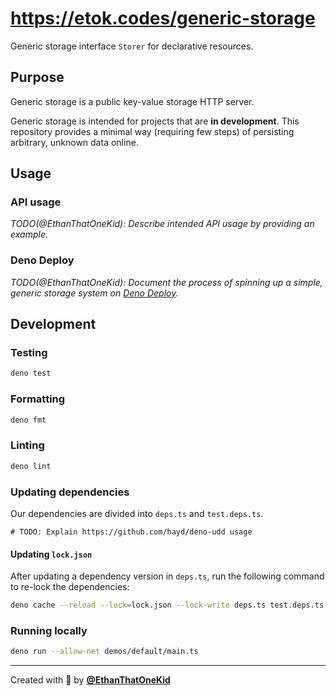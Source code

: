 # <https://etok.codes/generic-storage>

Generic storage interface `Storer` for declarative resources.

## Purpose

Generic storage is a public key-value storage HTTP server.

Generic storage is intended for projects that are **in development**. This
repository provides a minimal way (requiring few steps) of persisting arbitrary,
unknown data online.

## Usage

### API usage

_TODO(@EthanThatOneKid): Describe intended API usage by providing an example_.

### Deno Deploy

_TODO(@EthanThatOneKid): Document the process of spinning up a simple, generic
storage system on [Deno Deploy](https://deno.com/deploy/docs/deployments)._

## Development

### Testing

```bash
deno test
```

### Formatting

```bash
deno fmt
```

### Linting

```bash
deno lint
```

### Updating dependencies

Our dependencies are divided into `deps.ts` and `test.deps.ts`.

```
# TODO: Explain https://github.com/hayd/deno-udd usage
```

#### Updating `lock.json`

After updating a dependency version in `deps.ts`, run the following command to
re-lock the dependencies:

```bash
deno cache --reload --lock=lock.json --lock-write deps.ts test.deps.ts
```

### Running locally

```bash
deno run --allow-net demos/default/main.ts
```

---

Created with 💖 by [**@EthanThatOneKid**](https://etok.codes)
